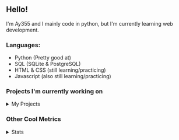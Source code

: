 ## Hello!


I'm Ay355 and I mainly code in python, but I'm currently learning web development.


### Languages:
 - Python (Pretty good at)
 - SQL (SQLite & PostgreSQL)
 - HTML & CSS (still learning/practicing)
 - Javascript (also still learning/practicing)

 
### Projects I'm currently working on

<details>
 <summary>My Projects</summary>
<br>
 
[Standle](https://discord.com/oauth2/authorize?client_id=810345494223781899&scope=bot&permissions=8)
 - A multipurpose discord bot for your discord server. Has useful and fun commands for you to mess around with. Made with [discord.py](https://www.github.com/Rapptz/discord.py).

[RoboAy355](https://github.com/Ay-355/RoboAy355)
 - A personal discord bot that I use for random things.

[Asyncdictionary](https://github.com/Ay-355/asyncdictionary)
 - An async wrapper for a dictionary API. See the README for more info.

 
That's pretty much it, other stuff is closed-source cause I'm spending most of my time learning.
 
</details>


### Other Cool Metrics


<details>
<summary>Stats</summary>
<br>
 
<a href="https://github.com/Ay-355">
 <img align="center" src="https://github-readme-stats.vercel.app/api?username=Ay-355&theme=tokyonight&show_icons=true&count_private=true&hide_border=true" />
</a><a href="https://github.com/Ay-355">
  <img align="center" src="https://github-readme-stats.vercel.app/api/top-langs/?username=Ay-355&hide=toml,yaml,cmake&layout=compact&langs_count=8&theme=tokyonight&hide_border=true" />
</a>

 
&nbsp; <!-- Space character to put some space between the different stat types. -->

 
<!--START_SECTION:waka-->
**🐱 My Github Data** 

> 🏆 349 Contributions in the Year 2021
 > 
> 📦 943 Bytes Used in Github's Storage 
 > 
> 🚫 Not Opted to Hire
 > 
> 📜 8 Public Repositories 
 > 
> 🔑 2 Private Repositories  
 > 
**I'm a Night 🦉** 

```text
🌞 Morning    4 commits      ░░░░░░░░░░░░░░░░░░░░░░░░░   1.97% 
🌆 Daytime    91 commits     ███████████░░░░░░░░░░░░░░   44.83% 
🌃 Evening    98 commits     ████████████░░░░░░░░░░░░░   48.28% 
🌙 Night      10 commits     █░░░░░░░░░░░░░░░░░░░░░░░░   4.93%

```
📅 **I'm Most Productive on Monday** 

```text
Monday       35 commits     ████░░░░░░░░░░░░░░░░░░░░░   17.24% 
Tuesday      32 commits     ████░░░░░░░░░░░░░░░░░░░░░   15.76% 
Wednesday    19 commits     ██░░░░░░░░░░░░░░░░░░░░░░░   9.36% 
Thursday     33 commits     ████░░░░░░░░░░░░░░░░░░░░░   16.26% 
Friday       32 commits     ████░░░░░░░░░░░░░░░░░░░░░   15.76% 
Saturday     27 commits     ███░░░░░░░░░░░░░░░░░░░░░░   13.3% 
Sunday       25 commits     ███░░░░░░░░░░░░░░░░░░░░░░   12.32%

```


📊 **This Week I Spent My Time On** 

```text
💬 Programming Languages: 
Python                   15 mins             ████████████████████░░░░░   82.63% 
Text                     2 mins              ████░░░░░░░░░░░░░░░░░░░░░   16.05% 
Markdown                 0 secs              ░░░░░░░░░░░░░░░░░░░░░░░░░   1.32%

🔥 Editors: 
VS Code                  18 mins             █████████████████████████   100.0%

🐱‍💻 Projects: 
connscript               16 mins             █████████████████████░░░░   86.52% 
standle-bot              2 mins              ███░░░░░░░░░░░░░░░░░░░░░░   13.48%

💻 Operating System: 
Windows                  18 mins             █████████████████████████   100.0%

```

**I Mostly Code in Python** 

```text
Python                   6 repos             ██████████████████░░░░░░░   75.0% 
HTML                     1 repo              ███░░░░░░░░░░░░░░░░░░░░░░   12.5% 
C++                      1 repo              ███░░░░░░░░░░░░░░░░░░░░░░   12.5%

```



 Last Updated on 17/07/2021
<!--END_SECTION:waka-->
</details>
